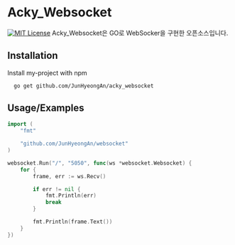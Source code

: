 
# Acky_Websocket
[![MIT License](https://img.shields.io/badge/License-MIT-green.svg)](https://choosealicense.com/licenses/mit/)
Acky_Websocket은 GO로 WebSocker을 구현한 오픈소스입니다.




## Installation

Install my-project with npm

```bash
  go get github.com/JunHyeongAn/acky_websocket
```
    
## Usage/Examples

```Go
import (
	"fmt"

	"github.com/JunHyeongAn/websocket"
)

websocket.Run("/", "5050", func(ws *websocket.Websocket) {
    for {
        frame, err := ws.Recv()

        if err != nil {
            fmt.Println(err)
            break
        }

        fmt.Println(frame.Text())
    }
})
```

